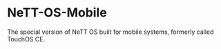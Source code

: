 # NeTT-OS-Mobile
The special version of NeTT OS built for mobile systems, formerly called TouchOS CE.

